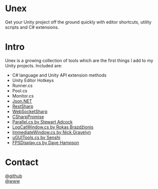 # Unex
Get your Unity project off the ground quickly with editor shortcuts, utility scripts and C# extensions.  

# Intro
Unex is a growing collection of tools which are the first things I add to my Unity projects. Included are:  
- C# language and Unity API extension methods  
- Unity Editor Hotkeys
- Runner.cs 
- Pool.cs 
- Monitor.cs 
- [Json.NET](https://github.com/JamesNK/Newtonsoft.Json)  
- [RestSharp](https://github.com/restsharp/restsharp)  
- [WebSocketSharp](https://github.com/adrenak/websocket-sharp)  
- [CSharpPromise](https://github.com/Real-Serious-Games/C-Sharp-Promise)  
- [Parallel.cs by Stewart Adcock](https://github.com/stewartadcock/Uk.Org.Adcock.Parallel/blob/master/Parallel/Properties/AssemblyInfo.cs)  
- [LogCatWindow.cs by Rokas Brazdžionis](https://github.com/dzonatan/Unity3D-LogCat-extension)
- [ImmediateWindow.cs by Nick Gravelyn](http://wiki.unity3d.com/index.php?title=ImmediateWindow)
- [uGUITools.cs by Senshi](https://forum.unity.com/members/senshi.25677/)
- [FPSDisplay.cs by Dave Hampson](http://wiki.unity3d.com/index.php?title=FramesPerSecond)  

# Contact  
[@github](https://www.github.com/adrenak)  
[@www](http://www.vatsalambastha.com)  